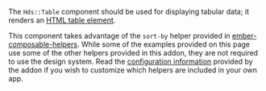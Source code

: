 The `Hds::Table` component should be used for displaying tabular data; it renders an [HTML table element](https://developer.mozilla.org/en-US/docs/Web/HTML/Element/table).

This component takes advantage of the `sort-by` helper provided in [ember-composable-helpers](https://github.com/DockYard/ember-composable-helpers). While some of the examples provided on this page use some of the other helpers provided in this addon, they are not required to use the design system. Read the [configuration information](https://github.com/DockYard/ember-composable-helpers#configuration) provided by the addon if you wish to customize which helpers are included in your own app.